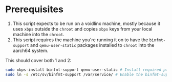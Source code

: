 # Prerequisites

1. This script expects to be run on a voidlinx machine, mostly because it uses `xbps` outside the `chroot` and copies `xbps` keys from your local machine into the `chroot`.
2. This script requires the machine you're running it on to have the `binfmt-support` and `qemu-user-static` packages installed to `chroot` into the aarch64 system.

This should cover both 1 and 2:
```bash
sudo xbps-install binfmt-support qemu-user-static # Install required packages
sudo ln -s /etc/sv/binfmt-support /var/service/ # Enable the binfmt-support service
```
